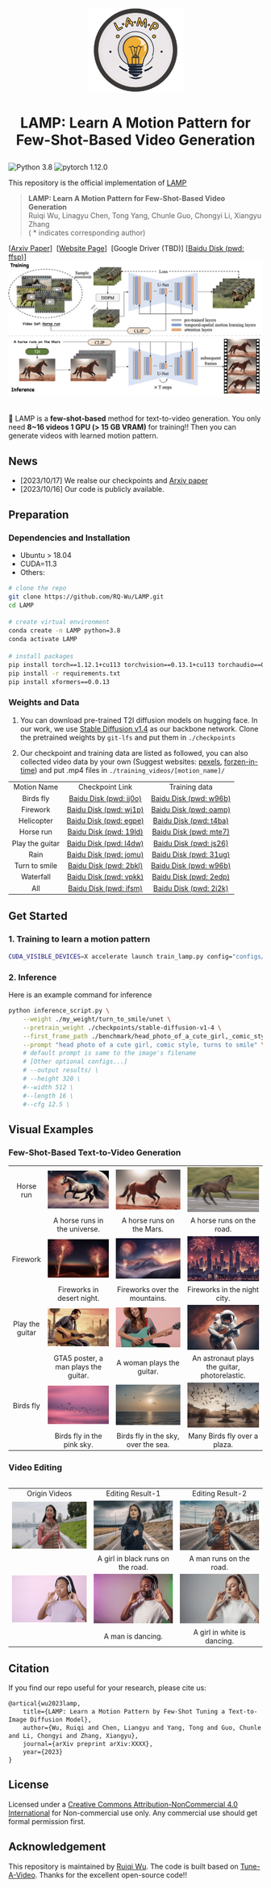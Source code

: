 <p align="center">
  <img src="assets/LOGO.png" height=170>
</p>

# <p align="center"> LAMP: Learn A Motion Pattern for Few-Shot-Based Video Generation </p>


![Python 3.8](https://img.shields.io/badge/python-3.8-g) ![pytorch 1.12.0](https://img.shields.io/badge/pytorch-1.12.1-blue.svg)

This repository is the official implementation of [LAMP]()

> **LAMP: Learn A Motion Pattern for Few-Shot-Based Video Generation**<br>
> Ruiqi Wu, Linagyu Chen, Tong Yang, Chunle Guo, Chongyi Li, Xiangyu Zhang 
><br>( * indicates corresponding author)

[[Arxiv Paper](https://arxiv.org/abs/2310.10769)]&nbsp;
[[Website Page](https://rq-wu.github.io/projects/LAMP/index.html)]&nbsp;
[Google Driver (TBD)] [[Baidu Disk (pwd: ffsp)](https://pan.baidu.com/s/1y9L2kfUlaHVZGE6B0-vXnA)]&nbsp;
![method](assets/method.png)&nbsp;

:rocket: LAMP is a **few-shot-based** method for text-to-video generation. You only need **8~16 videos 1 GPU (> 15 GB VRAM)** for training!! Then you can generate videos with learned motion pattern.

## News
- [2023/10/17] We realse our checkpoints and [Arxiv paper](https://arxiv.org/abs/2310.10769)
- [2023/10/16] Our code is publicly available.
## Preparation
### Dependencies and Installation
- Ubuntu > 18.04
- CUDA=11.3
- Others:

```bash
# clone the repo
git clone https://github.com/RQ-Wu/LAMP.git
cd LAMP

# create virtual environment
conda create -n LAMP python=3.8
conda activate LAMP

# install packages
pip install torch==1.12.1+cu113 torchvision==0.13.1+cu113 torchaudio==0.12.1 --extra-index-url https://download.pytorch.org/whl/cu113
pip install -r requirements.txt
pip install xformers==0.0.13
```

### Weights and Data
1. You can download pre-trained T2I diffusion models on hugging face.
In our work, we use [Stable Diffusion v1.4](https://huggingface.co/CompVis/stable-diffusion-v1-4) as our backbone network. Clone the pretrained weights by `git-lfs` and put them in `./checkpoints`

2. Our checkpoint and training data are listed as followed, you can also collected video data by your own (Suggest websites: [pexels](https://pexels.com/), [forzen-in-time](https://meru.robots.ox.ac.uk/frozen-in-time/)) and put .mp4 files in `./training_videos/[motion_name]/`

<table class="center">
<tr>
    <td align="center"> Motion Name </td>
    <td align="center"> Checkpoint Link </td>
    <td align="center"> Training data </td>
</tr>
<tr>
    <td align="center">Birds fly</td>
    <td align="center"><a href="https://pan.baidu.com/s/1nuZVRj-xRqkHySQQ3jCFkw">Baidu Disk (pwd: jj0o)</a></td>
    <td align="center"><a href="https://pan.baidu.com/s/10fi8KoBrGJMpLQKhUIaFSQ">Baidu Disk (pwd: w96b)</a></td>
</tr>
<tr>
    <td align="center">Firework</td>
    <td align="center"><a href="https://pan.baidu.com/s/1zJnn5bZpGzChRHJdO9x6WA">Baidu Disk (pwd: wj1p)</a></td>
    <td align="center"><a href="https://pan.baidu.com/s/1uIyw0Q70svWNM5z7DFYkiQ">Baidu Disk (pwd: oamp)</a></td>
</tr>
<tr>
    <td align="center">Helicopter</td>
    <td align="center"><a href="https://pan.baidu.com/s/1oj6t_VFo9cX0vTZWDq8q3w">Baidu Disk (pwd: egpe)</a></td>
    <td align="center"><a href="https://pan.baidu.com/s/1MYMjIFyFTiLGEX1w0ees2Q">Baidu Disk (pwd: t4ba)</a></td>
</tr>
<tr>
    <td align="center">Horse run</td>
    <td align="center"><a href="https://pan.baidu.com/s/1lkAFZuEnot4JGruLe6pR3g">Baidu Disk (pwd: 19ld)</a></td>
    <td align="center"><a href="https://pan.baidu.com/s/1z7FHN-aotdOF2MPUk4lDJg">Baidu Disk (pwd: mte7)</a></td>
</tr>
<tr>
    <td align="center">Play the guitar</td>
    <td align="center"><a href="https://pan.baidu.com/s/1uY47E08_cUofmlmKWfi46A">Baidu Disk (pwd: l4dw)</a></td>
    <td align="center"><a href="https://pan.baidu.com/s/1cemrtzJtS_Lm8y8nZM9kSw">Baidu Disk (pwd: js26)</a></td>
</tr>
<tr>
    <td align="center">Rain</td>
    <td align="center"><a href="https://pan.baidu.com/s/1Cvsyg7Ld2O0DEK_U__2aXg">Baidu Disk (pwd: jomu)</a></td>
    <td align="center"><a href="https://pan.baidu.com/s/1hMGrHCLNRDLJQ-4XKk6hZg">Baidu Disk (pwd: 31ug)</a></td>
</tr>
<tr>
    <td align="center">Turn to smile</td>
    <td align="center"><a href="https://pan.baidu.com/s/1UYjWncrxYiAhwpNAafH5WA">Baidu Disk (pwd: 2bkl)</a></td>
    <td align="center"><a href="https://pan.baidu.com/s/1ErFSm6t-CtYBzsuzxi08dg">Baidu Disk (pwd: w96b)</a></td>
</tr>
<tr>
    <td align="center">Waterfall</td>
    <td align="center"><a href="https://pan.baidu.com/s/1tWArxOw6CMceaW_49rIoSA">Baidu Disk (pwd: vpkk)</a></td>
    <td align="center"><a href="https://pan.baidu.com/s/1WkfVrs1ZX5eqrOCIkZBJZg">Baidu Disk (pwd: 2edp)</a></td>
</tr>
<tr>
    <td align="center">All</td>
    <td align="center"><a href="https://pan.baidu.com/s/1vRG7kMCTC7b9YUd4qsSP_A">Baidu Disk (pwd: ifsm)</a></td>
    <td align="center"><a href="https://pan.baidu.com/s/1h5HrIGWP5OlMqp9gkD9cyQ">Baidu Disk (pwd: 2i2k)</a></td>
</tr>
</table>

## Get Started
### 1. Training to learn a motion pattern
```bash
CUDA_VISIBLE_DEVICES=X accelerate launch train_lamp.py config="configs/XXX.yaml"
```

### 2. Inference
Here is an example command for inference
```bash
python inference_script.py \
    --weight ./my_weight/turn_to_smile/unet \
    --pretrain_weight ./checkpoints/stable-diffusion-v1-4 \
    --first_frame_path ./benchmark/head_photo_of_a_cute_girl,_comic_style.png \
    --prompt "head photo of a cute girl, comic style, turns to smile" \
    # default prompt is same to the image's filename
    # [Other optional configs...]
    # --output results/ \ 
    # --height 320 \ 
    #--width 512 \
    #--length 16 \
    #--cfg 12.5 \

```


## Visual Examples
### Few-Shot-Based Text-to-Video Generation
<table class="center">
    <tr>
        <td align="center" style="width: 7%"> Horse run</td>
        <td align="center">
            <img src="assets/inference-a_horse_runs_in_the_universe (1).gif">
        </td>
        <td align="center">
            <img src="assets/inference-a_horse_runs_on_the_Mars (3).gif">
        </td>
        <td align="center">
            <img src="assets/inference-a_horse_runs_on_the_road (1).gif">
        </td>
    </tr>
    <tr class="prompt-row">
        <td align="center" style="width: 7%"> </td>
        <td align="center">A horse runs in the universe.</td>
        <td align="center">A horse runs on the Mars.</td>
        <td align="center">A horse runs on the road.</td>
    </tr>
    <tr>
        <td align="center" style="width: 7%"> Firework</td>
        <td align="center">
            <img src="assets/inference-fireworks_in_desert_night.gif">
        </td>
        <td align="center">
            <img src="assets/inference-fireworks_over_the_mountains (1).gif">
        </td>
        <td align="center">
            <img src="assets/inference-fireworks_in_the_night_city.gif">
        </td>
    </tr>
    <tr class="prompt-row">
        <td align="center" style="width: 7%"> </td>
        <td align="center">Fireworks in desert night.</td>
        <td align="center">Fireworks over the mountains.</td>
        <td align="center">Fireworks in the night city.</td>
    </tr>
    <tr>
        <td align="center" style="width: 7%"> Play the guitar</td>
        <td align="center">
            <img src="assets/inference-GTA5_poster,_a_man_plays_the_guitar.gif">
        </td>
        <td align="center">
            <img src="assets/inference-a_woman_plays_the_guitar (1).gif">
        </td>
        <td align="center">
            <img src="assets/inference-an_astronaut_plays_the_guitar,_photorelastic.gif">
        </td>
    </tr>
    <tr class="prompt-row">
        <td align="center" style="width: 7%"> </td>
        <td align="center">GTA5 poster, a man plays the guitar.</td>
        <td align="center">A woman plays the guitar.</td>
        <td align="center">An astronaut plays the guitar, photorelastic.</td>
    </tr>
    <tr>
        <td align="center" style="width: 7%"> Birds fly</td>
        <td align="center">
            <img src="assets/inference-birds_fly_in_the_pink_sky.gif">
        </td>
        <td align="center">
            <img src="assets/inference-birds_fly_in_the_sky,_over_the_sea.gif">
        </td>
        <td align="center">
            <img src="assets/inference-many_birds_fly_over_a_plaza.gif">
        </td>
    </tr>
    <tr class="prompt-row">
        <td align="center" style="width: 7%"></td>
        <td align="center">Birds fly in the pink sky.</td>
        <td align="center">Birds fly in the sky, over the sea.</td>
        <td align="center">Many Birds fly over a plaza.</td>
    </tr>
<table>

### Video Editing
<table style="width: 100%;">
    <tbody>
        <tr class="prompt-row">
            <td align="center"> Origin Videos </td>
            <td align="center"> Editing Result-1</td>
            <td align="center"> Editing Result-2</td>
        </tr>
        <tr class="result-row">
            <td align="center">
                <img src="assets/run.gif">
            </td>
            <td align="center">
                <img src="assets/inference-a girl in black runs on the road.gif">
            </td>
            <td align="center">
                <img src="assets/inference-a man runs on the road.gif">
            </td>
        </tr>
        <tr class="prompt-row">
            <td align="center"></td>
            <td align="center">A girl in black runs on the road.</td>
            <td align="center">A man runs on the road.</td>
        </tr>
        <tr class="result-row">
            <td align="center">
                <img src="assets/dance.gif">
            </td>
            <td align="center">
                <img src="assets/inference-a man is dancing.gif">
            </td>
            <td align="center">
                <img src="assets/inference-a girl in white is dancing.gif">
            </td>
        </tr>
        <tr class="prompt-row">
            <td align="center"></td>
            <td align="center">A man is dancing.</td>
            <td align="center">A girl in white is dancing.</td>
        </tr>
    </tbody>
</table>

## Citation
If you find our repo useful for your research, please cite us:
```
@artical{wu2023lamp,
    title={LAMP: Learn a Motion Pattern by Few-Shot Tuning a Text-to-Image Diffusion Model},
    author={Wu, Ruiqi and Chen, Liangyu and Yang, Tong and Guo, Chunle and Li, Chongyi and Zhang, Xiangyu},
    journal={arXiv preprint arXiv:XXXX},
    year={2023}
}
```

## License
Licensed under a [Creative Commons Attribution-NonCommercial 4.0 International](https://creativecommons.org/licenses/by-nc/4.0/) for Non-commercial use only.
Any commercial use should get formal permission first.

## Acknowledgement
This repository is maintained by [Ruiqi Wu](https://rq-wu.github.io/).
The code is built based on [Tune-A-Video](https://github.com/showlab/Tune-A-Video). Thanks for the excellent open-source code!!
